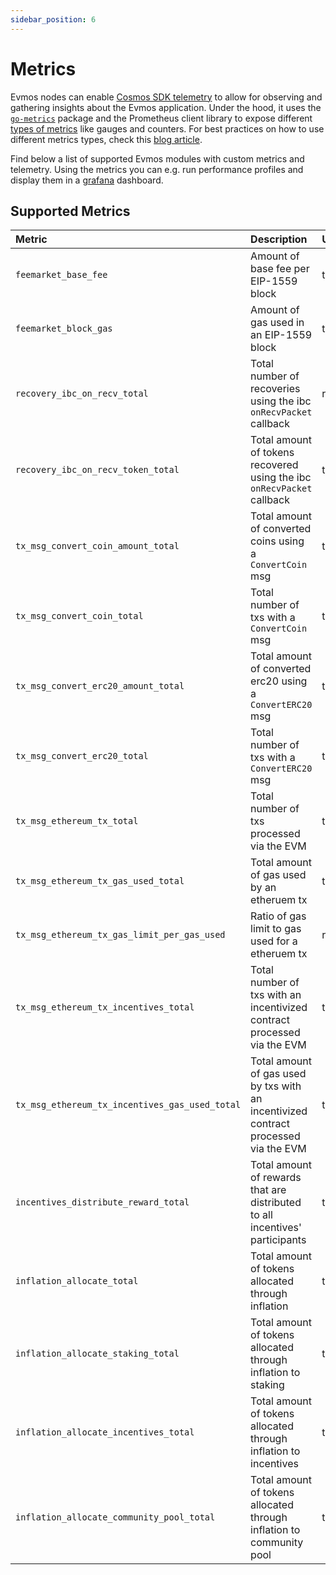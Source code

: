 ```yaml
---
sidebar_position: 6
---
```


# Metrics

Evmos nodes can enable [Cosmos SDK telemetry](https://docs.cosmos.network/main/core/telemetry.html)
to allow for observing and gathering insights about the Evmos application.
Under the hood, it uses the [`go-metrics`](https://github.com/hashicorp/go-metrics) package
and the Prometheus client library to expose different [types of metrics](https://prometheus.io/docs/concepts/metric_types/)
like gauges and counters.
For best practices on how to use different metrics types,
check this [blog article](https://blog.pvincent.io/2017/12/prometheus-blog-series-part-2-metric-types/).

Find below a list of supported Evmos modules with custom metrics and telemetry.
Using the metrics you can e.g. run performance profiles
and display them in a [grafana](https://grafana.com/) dashboard.

## Supported Metrics

| Metric                                         | Description                                                                         | Unit        | Type    |
| :--------------------------------------------- | :---------------------------------------------------------------------------------- | :---------- | :------ |
| `feemarket_base_fee`                           | Amount of base fee per EIP-1559 block                                               | token       | gauge   |
| `feemarket_block_gas`                          | Amount of gas used in an EIP-1559 block                                             | token       | gauge   |
| `recovery_ibc_on_recv_total`                   | Total number of recoveries using the ibc `onRecvPacket` callback                    | recovery    | counter |
| `recovery_ibc_on_recv_token_total`             | Total amount of tokens recovered using the ibc `onRecvPacket` callback              | token       | counter |
| `tx_msg_convert_coin_amount_total`             | Total amount of converted coins using a `ConvertCoin` msg                           | token       | counter |
| `tx_msg_convert_coin_total`                    | Total number of txs with a `ConvertCoin` msg                                        | tx          | counter |
| `tx_msg_convert_erc20_amount_total`            | Total amount of converted erc20 using a `ConvertERC20` msg                          | token       | counter |
| `tx_msg_convert_erc20_total`                   | Total number of txs with a `ConvertERC20` msg                                       | tx          | counter |
| `tx_msg_ethereum_tx_total`                     | Total number of txs processed via the EVM                                           | tx          | counter |
| `tx_msg_ethereum_tx_gas_used_total`            | Total amount of gas used by an etheruem tx                                          | token       | counter |
| `tx_msg_ethereum_tx_gas_limit_per_gas_used`    | Ratio of gas limit to gas used for a etheruem tx                                    | ratio       | gauge   |
| `tx_msg_ethereum_tx_incentives_total`          | Total number of txs with an incentivized contract processed via the EVM             | tx          | counter |
| `tx_msg_ethereum_tx_incentives_gas_used_total` | Total amount of gas used by txs with an incentivized contract processed via the EVM | token       | counter |
| `incentives_distribute_reward_total`           | Total amount of rewards that are distributed to all incentives' participants        | token       | counter |
| `inflation_allocate_total`                     | Total amount of tokens allocated through inflation                                  | token       | counter |
| `inflation_allocate_staking_total`             | Total amount of tokens allocated through inflation to staking                       | token       | counter |
| `inflation_allocate_incentives_total`          | Total amount of tokens allocated through inflation to incentives                    | token       | counter |
| `inflation_allocate_community_pool_total`      | Total amount of tokens allocated through inflation to community pool                | token       | counter |
